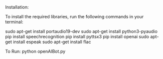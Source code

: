 Installation: 

To install the required libraries, run the following commands in your terminal:

sudo apt-get install portaudio19-dev
sudo apt-get install python3-pyaudio
pip install speechrecognition
pip install pyttsx3
pip install openai
sudo apt-get install espeak
sudo apt-get install flac

To Run:
python openAIBot.py
